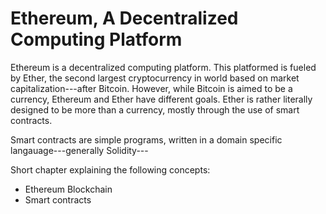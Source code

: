 # Ethereum, A Decentralized Computing Platform

Ethereum is a decentralized computing platform. This platformed is fueled by Ether, the second largest cryptocurrency in world based on market capitalization---after Bitcoin. However, while Bitcoin is aimed to be a currency, Ethereum and Ether have different goals. Ether is rather literally designed to be more than a currency, mostly through the use of smart contracts.

Smart contracts are simple programs, written in a domain specific langauage---generally Solidity---

Short chapter explaining the following concepts:

 - Ethereum Blockchain
 - Smart contracts
